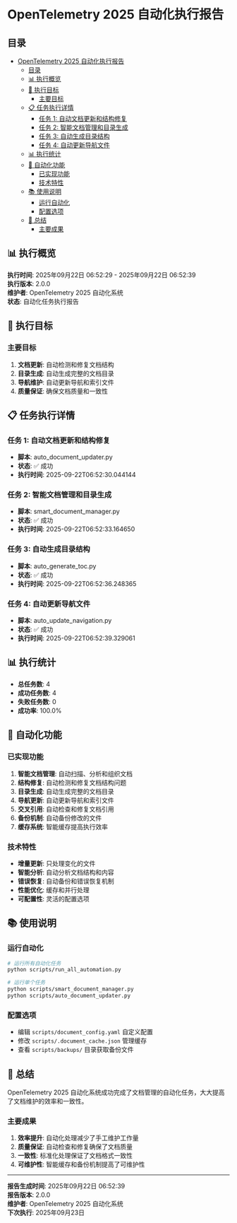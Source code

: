 # OpenTelemetry 2025 自动化执行报告

## 目录

- [OpenTelemetry 2025 自动化执行报告](#opentelemetry-2025-自动化执行报告)
  - [目录](#目录)
  - [📊 执行概览](#-执行概览)
  - [🎯 执行目标](#-执行目标)
    - [主要目标](#主要目标)
  - [📋 任务执行详情](#-任务执行详情)
    - [任务 1: 自动文档更新和结构修复](#任务-1-自动文档更新和结构修复)
    - [任务 2: 智能文档管理和目录生成](#任务-2-智能文档管理和目录生成)
    - [任务 3: 自动生成目录结构](#任务-3-自动生成目录结构)
    - [任务 4: 自动更新导航文件](#任务-4-自动更新导航文件)
  - [📊 执行统计](#-执行统计)
  - [🔧 自动化功能](#-自动化功能)
    - [已实现功能](#已实现功能)
    - [技术特性](#技术特性)
  - [📚 使用说明](#-使用说明)
    - [运行自动化](#运行自动化)
    - [配置选项](#配置选项)
  - [🎉 总结](#-总结)
    - [主要成果](#主要成果)

## 📊 执行概览

**执行时间**: 2025年09月22日 06:52:29 - 2025年09月22日 06:52:39  
**执行版本**: 2.0.0  
**维护者**: OpenTelemetry 2025 自动化系统  
**状态**: 自动化任务执行报告  

## 🎯 执行目标

### 主要目标

1. **文档更新**: 自动检测和修复文档结构
2. **目录生成**: 自动生成完整的文档目录
3. **导航维护**: 自动更新导航和索引文件
4. **质量保证**: 确保文档质量和一致性

## 📋 任务执行详情

### 任务 1: 自动文档更新和结构修复

- **脚本**: auto_document_updater.py
- **状态**: ✅ 成功
- **执行时间**: 2025-09-22T06:52:30.044144

### 任务 2: 智能文档管理和目录生成

- **脚本**: smart_document_manager.py
- **状态**: ✅ 成功
- **执行时间**: 2025-09-22T06:52:33.164650

### 任务 3: 自动生成目录结构

- **脚本**: auto_generate_toc.py
- **状态**: ✅ 成功
- **执行时间**: 2025-09-22T06:52:36.248365

### 任务 4: 自动更新导航文件

- **脚本**: auto_update_navigation.py
- **状态**: ✅ 成功
- **执行时间**: 2025-09-22T06:52:39.329061

## 📊 执行统计

- **总任务数**: 4
- **成功任务数**: 4
- **失败任务数**: 0
- **成功率**: 100.0%

## 🔧 自动化功能

### 已实现功能

1. **智能文档管理**: 自动扫描、分析和组织文档
2. **结构修复**: 自动检测和修复文档结构问题
3. **目录生成**: 自动生成完整的文档目录
4. **导航更新**: 自动更新导航和索引文件
5. **交叉引用**: 自动检查和修复文档引用
6. **备份机制**: 自动备份修改的文件
7. **缓存系统**: 智能缓存提高执行效率

### 技术特性

- **增量更新**: 只处理变化的文件
- **智能分析**: 自动分析文档结构和内容
- **错误恢复**: 自动备份和错误恢复机制
- **性能优化**: 缓存和并行处理
- **可配置性**: 灵活的配置选项

## 📚 使用说明

### 运行自动化

```bash
# 运行所有自动化任务
python scripts/run_all_automation.py

# 运行单个任务
python scripts/smart_document_manager.py
python scripts/auto_document_updater.py
```

### 配置选项

- 编辑 `scripts/document_config.yaml` 自定义配置
- 修改 `scripts/.document_cache.json` 管理缓存
- 查看 `scripts/backups/` 目录获取备份文件

## 🎉 总结

OpenTelemetry 2025 自动化系统成功完成了文档管理的自动化任务，大大提高了文档维护的效率和一致性。

### 主要成果

1. **效率提升**: 自动化处理减少了手工维护工作量
2. **质量保证**: 自动检查和修复确保了文档质量
3. **一致性**: 标准化处理保证了文档格式一致性
4. **可维护性**: 智能缓存和备份机制提高了可维护性

---

**报告生成时间**: 2025年09月22日 06:52:39  
**报告版本**: 2.0.0  
**维护者**: OpenTelemetry 2025 自动化系统  
**下次执行**: 2025年09月23日
